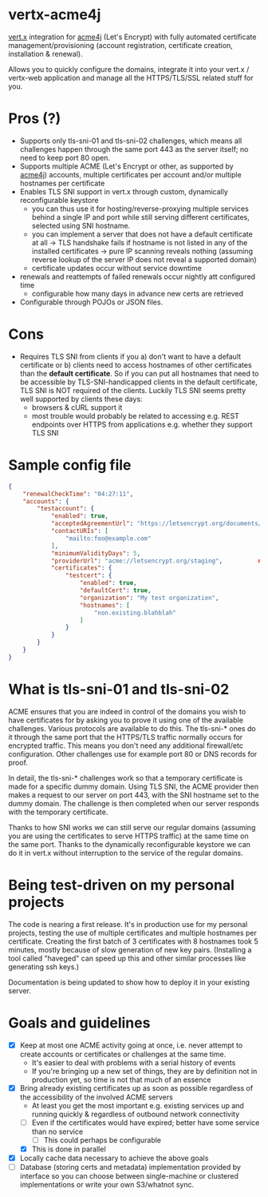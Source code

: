 # vertx-acme4j
[vert.x](https://github.com/eclipse/vert.x/) integration for [acme4j](https://github.com/shred/acme4j) (Let's Encrypt) with fully automated certificate management/provisioning (account registration, certificate creation, installation & renewal).

Allows you to quickly configure the domains, integrate it into your vert.x / vertx-web application and manage all the HTTPS/TLS/SSL related stuff for you.

# Pros (?)
* Supports only tls-sni-01 and tls-sni-02 challenges, which means all challenges happen through the same port 443 as the server itself; no need to keep port 80 open.
* Supports multiple ACME (Let's Encrypt or other, as supported by [acme4j](https://github.com/shred/acme4j)) accounts, multiple certificates per account and/or multiple hostnames per certificate
* Enables TLS SNI support in vert.x through custom, dynamically reconfigurable keystore
  * you can thus use it for hosting/reverse-proxying multiple services behind a single IP and port while still serving different certificates, selected using SNI hostname.
  * you can implement a server that does not have a default certificate at all -> TLS handshake fails if hostname is not listed in any of the installed certificates -> pure IP scanning reveals nothing (assuming reverse lookup of the server IP does not reveal a supported domain)
  * certificate updates occur without service downtime
* renewals and reattempts of failed renewals occur nightly att configured time
  * configurable how many days in advance new certs are retrieved
* Configurable through POJOs or JSON files.

# Cons
* Requires TLS SNI from clients if you a) don't want to have a default certificate or b) clients need to access hostnames of other certificates than the **default certificate**. So if you can put all hostnames that need to be accessible by TLS-SNI-handicapped clients in the default certificate, TLS SNI is NOT required of the clients. Luckily TLS SNI seems pretty well supported by clients these days:
  * browsers & cURL support it
  * most trouble would probably be related to accessing e.g. REST endpoints over HTTPS from applications e.g. whether they support TLS SNI

# Sample config file

```json
{
    "renewalCheckTime": "04:27:11",
    "accounts": {
        "testaccount": {
            "enabled": true,
            "acceptedAgreementUrl": "https://letsencrypt.org/documents/LE-SA-v1.1.1-August-1-2016.pdf",
            "contactURIs": [
                "mailto:foo@example.com"
            ],
            "minimumValidityDays": 5,
            "providerUrl": "acme://letsencrypt.org/staging",          # remove 'staging' for production CA
            "certificates": {
                "testcert": {
                    "enabled": true,
                    "defaultCert": true,
                    "organization": "My test organization",
                    "hostnames": [
                        "non.existing.blahblah"
                    ]
                }
            }
        }
    }
}
```

# What is tls-sni-01 and tls-sni-02

ACME ensures that you are indeed in control of the domains you wish to have certificates for by asking you to prove it using one of the available challenges. Various protocols are available to do this. The tls-sni-* ones do it through the same port that the HTTPS/TLS traffic normally occurs for encrypted traffic. This means you don't need any additional firewall/etc configuration. Other challenges use for example port 80 or DNS records for proof. 

In detail, the tls-sni-* challenges work so that a temporary certificate is made for a specific dummy domain. Using TLS SNI, the ACME provider then makes a request to our server on port 443, with the SNI hostname set to the dummy domain. The challenge is then completed when our server responds with the temporary certificate.

Thanks to how SNI works we can still serve our regular domains (assuming you are using the certificates to serve HTTPS traffic) at the same time on the same port. Thanks to the dynamically reconfigurable keystore we can do it in vert.x without interruption to the service of the regular domains.

# Being test-driven on my personal projects

The code is nearing a first release. It's in production use for my personal projects, testing the use of multiple certificates and multiple hostnames per certificate. Creating the first batch of 3 certificates with 8 hostnames took 5 minutes, mostly because of slow generation of new key pairs. (Installing a tool called "haveged" can speed up this and other similar processes like generating ssh keys.)

Documentation is being updated to show how to deploy it in your existing server.

# Goals and guidelines

* [x] Keep at most one ACME activity going at once, i.e. never attempt to create accounts or certificates or challenges at the same time.
  * It's easier to deal with problems with a serial history of events
  * If you're bringing up a new set of things, they are by definition not in production yet, so time is not that much of an essence
* [x] Bring already existing certificates up as soon as possible regardless of the accessibility of the involved ACME servers
  * At least you get the most important e.g. existing services up and running quickly & regardless of outbound network connectivity
  * [ ] Even if the certificates would have expired; better have some service than no service
    * [ ] This could perhaps be configurable
  * [x] This is done in parallel
* [x] Locally cache data necessary to achieve the above goals
* [ ] Database (storing certs and metadata) implementation provided by interface so you can choose between single-machine or clustered implementations or write your own S3/whatnot sync.
